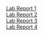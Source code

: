 [Lab Report 1](week2-lab-report.html) \
[Lab Report 2](week4-lab-report.md) \
[Lab Report 3](lab-report-3-week-6.md) \
[Lab Report 4](lab-report-4-week-8.md)